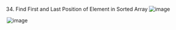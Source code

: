 34. Find First and Last Position of Element in Sorted Array ![image]([https://github.com/zyalin459/Leetcode/assets/143965223/c9cbfdf7-f655-43ed-9e17-bb1740055463](https://leetcode.com/problems/find-first-and-last-position-of-element-in-sorted-array/description/?envType=study-plan-v2&envId=binary-search))

![image](https://github.com/zyalin459/Leetcode/assets/143965223/5e94c097-734a-42f7-a1d9-3477b7189a7c)
